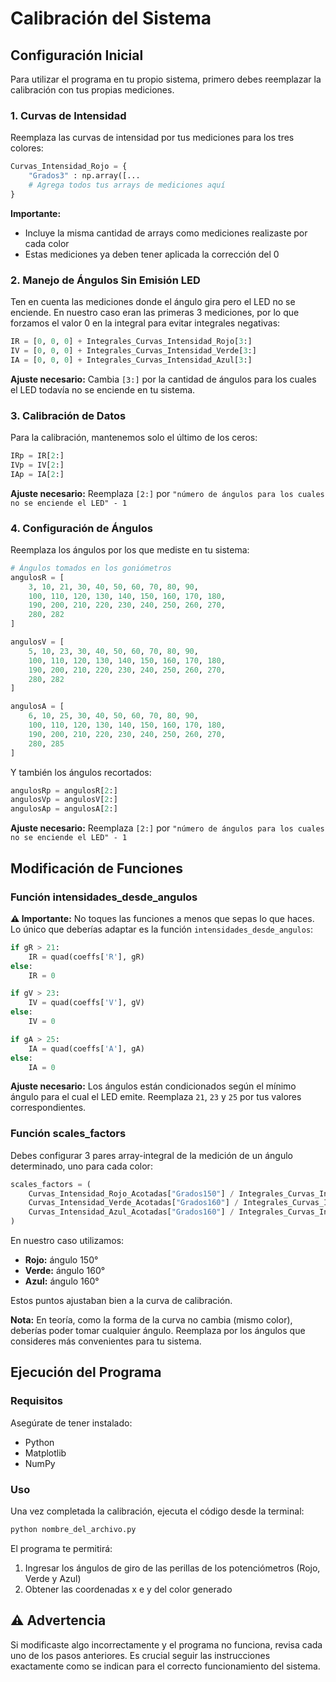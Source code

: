 # Calibración del Sistema

## Configuración Inicial

Para utilizar el programa en tu propio sistema, primero debes reemplazar la calibración con tus propias mediciones.

### 1. Curvas de Intensidad

Reemplaza las curvas de intensidad por tus mediciones para los tres colores:

```python
Curvas_Intensidad_Rojo = {
    "Grados3" : np.array([...
    # Agrega todos tus arrays de mediciones aquí
}
```

**Importante:** 
- Incluye la misma cantidad de arrays como mediciones realizaste por cada color
- Estas mediciones ya deben tener aplicada la corrección del 0

### 2. Manejo de Ángulos Sin Emisión LED

Ten en cuenta las mediciones donde el ángulo gira pero el LED no se enciende. En nuestro caso eran las primeras 3 mediciones, por lo que forzamos el valor 0 en la integral para evitar integrales negativas:

```python
IR = [0, 0, 0] + Integrales_Curvas_Intensidad_Rojo[3:]
IV = [0, 0, 0] + Integrales_Curvas_Intensidad_Verde[3:]
IA = [0, 0, 0] + Integrales_Curvas_Intensidad_Azul[3:]
```

**Ajuste necesario:** Cambia `[3:]` por la cantidad de ángulos para los cuales el LED todavía no se enciende en tu sistema.

### 3. Calibración de Datos

Para la calibración, mantenemos solo el último de los ceros:

```python
IRp = IR[2:]
IVp = IV[2:]
IAp = IA[2:]
```

**Ajuste necesario:** Reemplaza `[2:]` por `"número de ángulos para los cuales no se enciende el LED" - 1`

### 4. Configuración de Ángulos

Reemplaza los ángulos por los que mediste en tu sistema:

```python
# Ángulos tomados en los goniómetros
angulosR = [
    3, 10, 21, 30, 40, 50, 60, 70, 80, 90, 
    100, 110, 120, 130, 140, 150, 160, 170, 180, 
    190, 200, 210, 220, 230, 240, 250, 260, 270, 
    280, 282
]

angulosV = [
    5, 10, 23, 30, 40, 50, 60, 70, 80, 90,
    100, 110, 120, 130, 140, 150, 160, 170, 180,
    190, 200, 210, 220, 230, 240, 250, 260, 270,
    280, 282
]

angulosA = [
    6, 10, 25, 30, 40, 50, 60, 70, 80, 90,
    100, 110, 120, 130, 140, 150, 160, 170, 180,
    190, 200, 210, 220, 230, 240, 250, 260, 270,
    280, 285
]
```

Y también los ángulos recortados:

```python
angulosRp = angulosR[2:]
angulosVp = angulosV[2:]
angulosAp = angulosA[2:]
```

**Ajuste necesario:** Reemplaza `[2:]` por `"número de ángulos para los cuales no se enciende el LED" - 1`

## Modificación de Funciones

### Función intensidades_desde_angulos

**⚠️ Importante:** No toques las funciones a menos que sepas lo que haces. Lo único que deberías adaptar es la función `intensidades_desde_angulos`:

```python
if gR > 21:
    IR = quad(coeffs['R'], gR)
else:
    IR = 0

if gV > 23:
    IV = quad(coeffs['V'], gV)
else:
    IV = 0

if gA > 25:
    IA = quad(coeffs['A'], gA)
else:
    IA = 0
```

**Ajuste necesario:** Los ángulos están condicionados según el mínimo ángulo para el cual el LED emite. Reemplaza `21`, `23` y `25` por tus valores correspondientes.

### Función scales_factors

Debes configurar 3 pares array-integral de la medición de un ángulo determinado, uno para cada color:

```python
scales_factors = (
    Curvas_Intensidad_Rojo_Acotadas["Grados150"] / Integrales_Curvas_Intensidad_Rojo[16],
    Curvas_Intensidad_Verde_Acotadas["Grados160"] / Integrales_Curvas_Intensidad_Verde[17],
    Curvas_Intensidad_Azul_Acotadas["Grados160"] / Integrales_Curvas_Intensidad_Azul[17]
)
```

En nuestro caso utilizamos:
- **Rojo:** ángulo 150°
- **Verde:** ángulo 160°
- **Azul:** ángulo 160°

Estos puntos ajustaban bien a la curva de calibración.

**Nota:** En teoría, como la forma de la curva no cambia (mismo color), deberías poder tomar cualquier ángulo. Reemplaza por los ángulos que consideres más convenientes para tu sistema.

## Ejecución del Programa

### Requisitos

Asegúrate de tener instalado:
- Python
- Matplotlib  
- NumPy

### Uso

Una vez completada la calibración, ejecuta el código desde la terminal:

```bash
python nombre_del_archivo.py
```

El programa te permitirá:
1. Ingresar los ángulos de giro de las perillas de los potenciómetros (Rojo, Verde y Azul)
2. Obtener las coordenadas x e y del color generado

## ⚠️ Advertencia

Si modificaste algo incorrectamente y el programa no funciona, revisa cada uno de los pasos anteriores. Es crucial seguir las instrucciones exactamente como se indican para el correcto funcionamiento del sistema.
